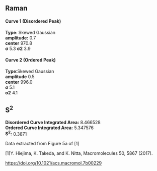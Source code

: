 ## Raman

#### Curve 1 (Disordered Peak)
**Type**: Skewed Gaussian\
**amplitude:** 0.7\
**center** 970.8\
**σ** 5.3
**σ2** 3.9


#### Curve 2 (Ordered Peak)
**Type**:Skewed Gaussian\
**amplitude** 0.5\
**center** 996.0\
**σ** 5.1\
**σ2** 4.1


## S<sup>2</sup>
**Disordered Curve Integrated Area:** 8.466528\
**Ordered Curve Integrated Area:** 5.347576\
**S<sup>2</sup>:** 0.3871






Data extracted from Figure 5a of [1]


[1]Y. Hiejima, K. Takeda, and K. Nitta, Macromolecules 50, 5867 (2017).



https://doi.org/10.1021/acs.macromol.7b00229

